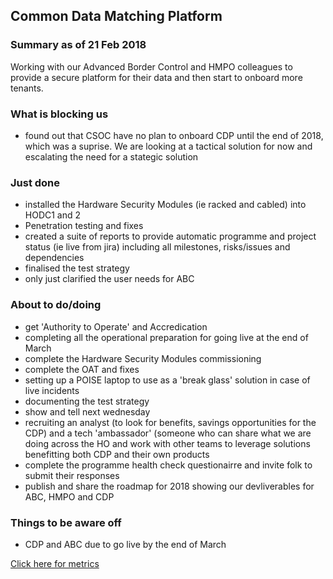 ## Common Data Matching Platform

### Summary as of 21 Feb 2018
Working with our Advanced Border Control and HMPO colleagues to provide a secure platform for their data and then start to onboard more tenants.

### What is blocking us
- found out that CSOC have no plan to onboard CDP until the end of 2018, which was a suprise. We are looking at a tactical solution for now and escalating the need for a stategic solution

### Just done
- installed the Hardware Security Modules (ie racked and cabled) into HODC1 and 2
- Penetration testing and fixes
- created a suite of reports to provide automatic programme and project status (ie live from jira) including all milestones, risks/issues and dependencies
- finalised the test strategy
- only just clarified the user needs for ABC

### About to do/doing
- get 'Authority to Operate' and Accredication
- completing all the operational preparation for going live at the end of March
- complete the Hardware Security Modules commissioning
- complete the OAT and fixes
- setting up a POISE laptop to use as a 'break glass' solution in case of live incidents
- documenting the test strategy
- show and tell next wednesday
- recruiting an analyst (to look for benefits, savings opportunities for the CDP) and a tech 'ambassador' (someone who can share what we are doing across the HO and work with other teams to leverage solutions benefitting both CDP and their own products
- complete the programme health check questionairre and invite folk to submit their responses
- publish and share the roadmap for 2018 showing our devliverables for ABC, HMPO and CDP

### Things to be aware off
 - CDP and ABC due to go live by the end of March
 
[Click here for metrics](metrics2.html)
